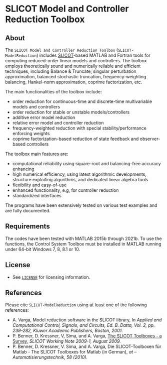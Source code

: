 # **SLICOT Model and Controller Reduction Toolbox**  

## About 

The `SLICOT Model and Controller Reduction Toolbox` (`SLICOT-ModelReduction`) includes [SLICOT](https://github.com/SLICOT/SLICOT-Reference/)-based MATLAB and Fortran tools for computing reduced-order linear models and controllers. The toolbox employs theoretically sound and numerically reliable and efficient techniques, including Balance & Truncate, singular perturbation approximation, balanced stochastic truncation, frequency-weighting balancing, Hankel-norm approximation, coprime factorization, etc.

The main functionalities of the toolbox include:

  *   order reduction for continuous-time and discrete-time multivariable models and controllers
  *   order reduction for stable or unstable models/controllers
  *   additive error model reduction
  *   relative error model and controller reduction
  *   frequency-weighted reduction with special stability/performance enforcing weights
  *   coprime factorization-based reduction of state feedback and observer-based controllers

The toolbox main features are:

  *  computational reliability using square-root and balancing-free accuracy enhancing
  *   high numerical efficiency, using latest algorithmic developments, structure exploiting algorithms, and dedicated linear algebra tools
  *   flexibility and easy-of-use
  *   enhanced functionality, e.g, for controller reduction
  *   standardized interfaces

The programs have been extensively tested on various test examples and are fully documented.

## Requirements

The codes have been tested with MATLAB 2015b through 2021b. To use the functions, the Control System Toolbox must be installed in MATLAB running under 64-bit Windows 7, 8, 8.1 or 10.  

## License

* See [`LICENSE`](https://github.com/SLICOT/SLICOT-ModelReduction/blob/master/LICENSE) for licensing information.

## References

Please cite `SLICOT-ModelReduction` using at least one of the following references: 

* A. Varga, Model reduction software in the SLICOT library, In _Applied and Computational Control, Signals, and Circuits, Ed. B. Datta, Vol. 2, pp. 239-282, Kluwer Academic Publishers, Boston, 2001._
* P. Benner, D. Kressner, V, Sima, and A. Varga, [The SLICOT Toolboxes - a Survey](http://slicot.org/objects/software/reports/SLWN2009-1.pdf), _SLICOT Working Note 2009-1, August 2009._
* P. Benner, D. Kressner, V. Sima, and A. Varga, Die SLICOT-Toolboxen für Matlab - The SLICOT Toolboxes for Matlab (in German), _at – Automatisierungstechnik, 58 (2010)._


